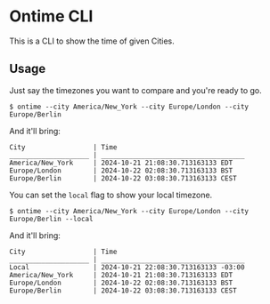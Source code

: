 # Ontime CLI

This is a CLI to show the time of given Cities.

## Usage

Just say the timezones you want to compare and you're ready to go.
```
$ ontime --city America/New_York --city Europe/London --city Europe/Berlin
```
And it'll bring:
```
City                 | Time
____________________ | ____________________________________
America/New_York     | 2024-10-21 21:08:30.713163133 EDT
Europe/London        | 2024-10-22 02:08:30.713163133 BST
Europe/Berlin        | 2024-10-22 03:08:30.713163133 CEST
```

You can set the `local` flag to show your local timezone.

```
$ ontime --city America/New_York --city Europe/London --city Europe/Berlin --local
```
And it'll bring:
```
City                 | Time
____________________ | ____________________________________
Local                | 2024-10-21 22:08:30.713163133 -03:00
America/New_York     | 2024-10-21 21:08:30.713163133 EDT
Europe/London        | 2024-10-22 02:08:30.713163133 BST
Europe/Berlin        | 2024-10-22 03:08:30.713163133 CEST
```
